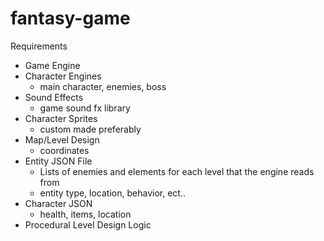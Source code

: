 # fantasy-game

Requirements

- Game Engine
- Character Engines
    - main character, enemies, boss
- Sound Effects
    - game sound fx library
- Character Sprites
    - custom made preferably
- Map/Level Design
    - coordinates
- Entity JSON File
    - Lists of enemies and elements for each level that the engine reads from
    - entity type, location, behavior, ect..
- Character JSON
    - health, items, location
- Procedural Level Design Logic

